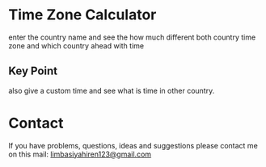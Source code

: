 # Time Zone Calculator

enter the country name and see the how much different both country time zone and which country ahead with time

## Key Point

also give a custom time and see what is time in other country.

# Contact

If you have problems, questions, ideas and suggestions please contact me 
on this mail: limbasiyahiren123@gmail.com 
